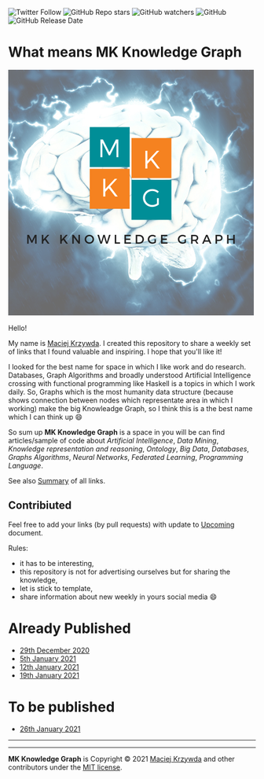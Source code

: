 ![Twitter Follow](https://img.shields.io/twitter/follow/mackrzywda?style=social)
![GitHub Repo stars](https://img.shields.io/github/stars/mkrzywda/MKKnowledgeGraph?style=social)
![GitHub watchers](https://img.shields.io/github/watchers/mkrzywda/MKKnowledgeGraph?style=social)
![GitHub](https://img.shields.io/github/license/mkrzywda/MKKnowledgeGraph?style=flat-square)
![GitHub Release Date](https://img.shields.io/github/release-date/mkrzywda/MKKnowledgeGraph)


# What means MK Knowledge Graph

![Logo](MK_KnowledgeGraph_Logo.png)

Hello!  

My name is [Maciej Krzywda](https://github.com/mkrzywda). I created this repository to share a weekly set of links that I found valuable and inspiring. I hope that you'll like it! 

I looked for the best name for space in which I like work and do research. Databases, Graph Algorithms and broadly understood Artificial Intelligence crossing with functional programming like Haskell is a topics in which I work daily. So, Graphs which is the most humanity data structure (because shows connection between nodes which representate area in which I working) make the big Knowleadge Graph, so I think this is a the best name which I can think up :smile:

So sum up **MK Knowledge Graph** is a space in you will be can find articles/sample of code about _Artificial Intelligence_, _Data Mining_, _Knowledge representation and reasoning_, _Ontology_, _Big Data_, _Databases_, _Graphs Algorithms_, _Neural Networks_, _Federated Learning_, _Programming Language_.

See also [Summary](Summary.md) of all links.


## Contribiuted

Feel free to add your links (by pull requests) with update to [Upcoming](https://github.com/mkrzywda/MKKnowledgeGraph/edit/main/Upcoming.md) document. 

Rules:
- it has to be interesting, 
- this repository is not for advertising ourselves but for sharing the knowledge,
- let is stick to template,
- share information about new weekly in yours social media :smile:

# Already Published
- [29th December 2020](weekly/29-12-2020.md)
- [5th January 2021](weekly/05-01-2021.md)
- [12th January 2021](weekly/12-01-2021.md)
- [19th January 2021](weekly/19-01-2021.md)

# To be published
- [26th January 2021](weekly/26-01-2021.md)

------


----
**MK Knowledge Graph** is Copyright &copy; 2021 [Maciej Krzywda](https://www.linkedin.com/in/maciej-krzywda/) and other contributors under the [MIT license](LICENSE).
